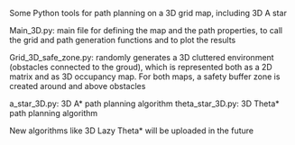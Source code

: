 Some Python tools for path planning on a 3D grid map, including 3D A star

Main_3D.py: main file for defining the map and the path properties, to call the grid and path generation functions and to plot the results

Grid_3D_safe_zone.py: randomly generates a 3D cluttered environment (obstacles connected to the groud), which is represented both as a 2D matrix and as 3D occupancy map. For both maps, a safety buffer zone is created around and above obstacles

a_star_3D.py: 3D A* path planning algorithm
theta_star_3D.py: 3D Theta* path planning algorithm

New algorithms like 3D Lazy Theta* will be uploaded in the future

